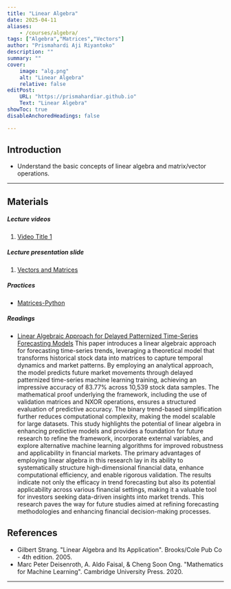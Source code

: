 ```yaml
---
title: "Linear Algebra"
date: 2025-04-11
aliases: 
    - /courses/algebra/
tags: ["Algebra","Matrices","Vectors"]
author: "Prismahardi Aji Riyantoko"
description: "" 
summary: "" 
cover:
    image: "alg.png"
    alt: "Linear Algebra"
    relative: false
editPost:
    URL: "https://prismahardiar.github.io"
    Text: "Linear Algebra"
showToc: true
disableAnchoredHeadings: false

---
```


## Introduction

+ Understand the basic concepts of linear algebra and matrix/vector operations.

---

## Materials 


##### Lecture videos

1. [Video Title 1](https://youtu.be/0rbmjemhy38)

##### Lecture presentation slide

1. [Vectors and Matrices](lecture1.pdf)

##### Practices

+ [Matrices-Python](quiz1.pdf)

##### Readings

+ [Linear Algebraic Approach for Delayed Patternized Time-Series Forecasting Models](https://www.mdpi.com/2075-1680/14/3/224)
This paper introduces a linear algebraic approach for forecasting time-series trends, leveraging a theoretical model that transforms historical stock data into matrices to capture temporal dynamics and market patterns. By employing an analytical approach, the model predicts future market movements through delayed patternized time-series machine learning training, achieving an impressive accuracy of 83.77% across 10,539 stock data samples. The mathematical proof underlying the framework, including the use of validation matrices and NXOR operations, ensures a structured evaluation of predictive accuracy. The binary trend-based simplification further reduces computational complexity, making the model scalable for large datasets. This study highlights the potential of linear algebra in enhancing predictive models and provides a foundation for future research to refine the framework, incorporate external variables, and explore alternative machine learning algorithms for improved robustness and applicability in financial markets. The primary advantages of employing linear algebra in this research lay in its ability to systematically structure high-dimensional financial data, enhance computational efficiency, and enable rigorous validation. The results indicate not only the efficacy in trend forecasting but also its potential applicability across various financial settings, making it a valuable tool for investors seeking data-driven insights into market trends. This research paves the way for future studies aimed at refining forecasting methodologies and enhancing financial decision-making processes.

## References

+ Gilbert Strang. "Linear Algebra and Its Application". Brooks/Cole Pub Co - 4th edition. 2005.
+ Marc Peter Deisenroth, A. Aldo Faisal, & Cheng Soon Ong. "Mathematics for Machine Learning". Cambridge University Press. 2020.
---